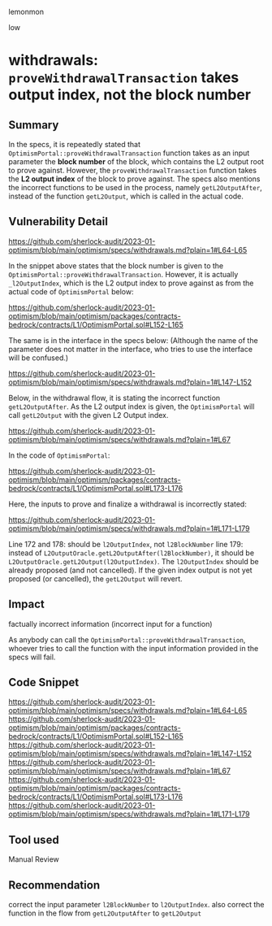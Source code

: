 lemonmon

low

# withdrawals: `proveWithdrawalTransaction` takes output index, not the block number


## Summary

In the specs, it is repeatedly stated that `OptimismPortal::proveWithdrawalTransaction` function takes as an input parameter the **block number** of the block, which contains the L2 output root to prove against. However, the `proveWithdrawalTransaction` function takes the **L2 output index** of the block to prove against. The specs also mentions the incorrect functions to be used in the process, namely `getL2OutputAfter`, instead of the function `getL2Output`, which is called in the actual code.

## Vulnerability Detail

https://github.com/sherlock-audit/2023-01-optimism/blob/main/optimism/specs/withdrawals.md?plain=1#L64-L65

In the snippet above states that the block number is given to the `OptimismPortal::proveWithdrawalTransaction`. However, it is actually `_l2OutputIndex`, which is the L2 output index to prove against as from the actual code of `OptimismPortal` below:

https://github.com/sherlock-audit/2023-01-optimism/blob/main/optimism/packages/contracts-bedrock/contracts/L1/OptimismPortal.sol#L152-L165

The same is in the interface in the specs below:
(Although the name of the parameter does not matter in the interface, who tries to use the interface will be confused.)

https://github.com/sherlock-audit/2023-01-optimism/blob/main/optimism/specs/withdrawals.md?plain=1#L147-L152


Below, in the withdrawal flow, it is stating the incorrect function `getL2OutputAfter`. As the L2 output index is given, the `OptimismPortal` will call `getL2Output` with the given L2 Output index.

https://github.com/sherlock-audit/2023-01-optimism/blob/main/optimism/specs/withdrawals.md?plain=1#L67

In the code of `OptimismPortal`:

https://github.com/sherlock-audit/2023-01-optimism/blob/main/optimism/packages/contracts-bedrock/contracts/L1/OptimismPortal.sol#L173-L176

Here, the inputs to prove and finalize a withdrawal is incorrectly stated:

https://github.com/sherlock-audit/2023-01-optimism/blob/main/optimism/specs/withdrawals.md?plain=1#L171-L179

Line 172 and 178: should be `l2OutputIndex`, not `l2BlockNumber`
line 179: instead of `L2OutputOracle.getL2OutputAfter(l2BlockNumber)`, it should be `L2OutputOracle.getL2Output(l2OutputIndex)`.
The `l2OutputIndex` should be already proposed (and not cancelled). If the given index output is not yet proposed (or cancelled), the `getL2Output` will revert.


## Impact

factually incorrect information (incorrect input for a function)

As anybody can call the `OptimismPortal::proveWithdrawalTransaction`, whoever tries to call the function with the input information provided in the specs will fail.

## Code Snippet

https://github.com/sherlock-audit/2023-01-optimism/blob/main/optimism/specs/withdrawals.md?plain=1#L64-L65
https://github.com/sherlock-audit/2023-01-optimism/blob/main/optimism/packages/contracts-bedrock/contracts/L1/OptimismPortal.sol#L152-L165
https://github.com/sherlock-audit/2023-01-optimism/blob/main/optimism/specs/withdrawals.md?plain=1#L147-L152
https://github.com/sherlock-audit/2023-01-optimism/blob/main/optimism/specs/withdrawals.md?plain=1#L67
https://github.com/sherlock-audit/2023-01-optimism/blob/main/optimism/packages/contracts-bedrock/contracts/L1/OptimismPortal.sol#L173-L176
https://github.com/sherlock-audit/2023-01-optimism/blob/main/optimism/specs/withdrawals.md?plain=1#L171-L179

## Tool used

Manual Review

## Recommendation

correct the input parameter `l2BlockNumber` to `l2OutputIndex`.
also correct the function in the flow from `getL2OutputAfter` to `getL2Output`

